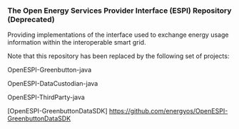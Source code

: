 ### The Open Energy Services Provider Interface (ESPI) Repository (Deprecated)

Providing implementations of the interface used to exchange energy usage information within the interoperable smart grid. 

Note that this repository has been replaced by the following set of projects:

OpenESPI-Greenbutton-java 

OpenESPI-DataCustodian-java

OpenESPI-ThirdParty-java

[OpenESPI-GreenbuttonDataSDK] <https://github.com/energyos/OpenESPI-GreenbuttonDataSDK>

